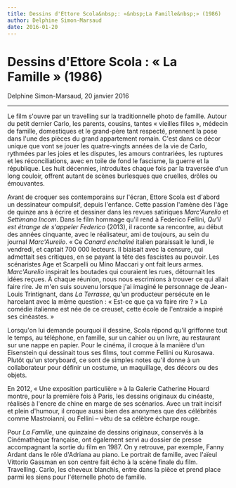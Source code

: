 ```yaml
---
title: Dessins d'Ettore Scola&nbsp;: «&nbsp;La Famille&nbsp;» (1986)
author: Delphine Simon-Marsaud
date: 2016-01-20
---
```


# Dessins d'Ettore Scola&nbsp;: «&nbsp;La Famille&nbsp;» (1986)

Delphine Simon-Marsaud, 20 janvier 2016

---

Le film s'ouvre par un travelling sur la traditionnelle photo de famille. Autour du petit dernier Carlo, les parents, cousins, tantes «&nbsp;vieilles filles&nbsp;», médecin de famille, domestiques et le grand-père tant respecté, prennent la pose dans l'une des pièces du grand appartement romain. C'est dans ce décor unique que vont se jouer les quatre-vingts années de la vie de Carlo, rythmées par les joies et les disputes, les amours contrariées, les ruptures et les réconciliations, avec en toile de fond le fascisme, la guerre et la république. Les huit décennies, introduites chaque fois par la traversée d'un long couloir, offrent autant de scènes burlesques que cruelles, drôles ou émouvantes.

Avant de croquer ses contemporains sur l'écran, Ettore Scola est d'abord un dessinateur compulsif, depuis l'enfance. Cette passion l'amène dès l'âge de quinze ans à écrire et dessiner dans les revues satiriques *Marc'Aurelio* et *Settimana Incom*. Dans le film hommage qu'il rend à Federico Fellini, *Qu'il est étrange de s'appeler Federico* (2013), il raconte sa rencontre, au début des années cinquante, avec le réalisateur, ami de toujours, au sein du journal *Marc'Aurelio*. «&nbsp;Ce *Canard enchaîné* italien paraissait le lundi, le vendredi, et captait 700&nbsp;000 lecteurs. Il biaisait avec la censure, qui admettait ses critiques, en se payant la tête des fascistes au pouvoir. Les scénaristes Age et Scarpelli ou Mino Maccari y ont fait leurs armes. *Marc'Aurelio* inspirait les boutades qui couraient les rues, détournait les idées reçues. À chaque réunion, nous nous escrimions à trouver ce qui allait faire rire. Je m'en suis souvenu lorsque j'ai imaginé le personnage de Jean-Louis Trintignant, dans *La Terrasse*, qu'un producteur persécute en le harcelant avec la même question&nbsp;: «&nbsp;Est-ce que ça va faire rire&nbsp;?&nbsp;» La comédie italienne est née de ce creuset, cette école de l'entraide a inspiré ses cinéastes.&nbsp;»

Lorsqu'on lui demande pourquoi il dessine, Scola répond qu'il griffonne tout le temps, au téléphone, en famille, sur un cahier ou un livre, au restaurant sur une nappe en papier. Pour le cinéma, il croque à la manière d'un Eisenstein qui dessinait tous ses films, tout comme Fellini ou Kurosawa. Plutôt qu'un storyboard, ce sont de simples notes qu'il donne à un collaborateur pour définir un costume, un maquillage, des décors ou des objets.

En 2012, «&nbsp;Une exposition particulière&nbsp;» à la Galerie Catherine Houard montre, pour la première fois à Paris, les dessins originaux du cinéaste, réalisés à l'encre de chine en marge de ses scénarios. Avec un trait incisif et plein d'humour, il croque aussi bien des anonymes que des célébrités comme Mastroianni, ou Fellini &ndash; vêtu de sa célèbre écharpe rouge.

Pour *La Famille*, une quinzaine de dessins originaux, conservés à la Cinémathèque française, ont également servi au dossier de presse accompagnant la sortie du film en 1987. On y retrouve, par exemple, Fanny Ardant dans le rôle d'Adriana au piano. Le portrait de famille, avec l'aïeul Vittorio Gassman en son centre fait écho à la scène finale du film. Travelling. Carlo, les cheveux blanchis, entre dans la pièce et prend place parmi les siens pour l'éternelle photo de famille.